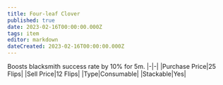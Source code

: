 ```yaml
---
title: Four-leaf Clover
published: true
date: 2023-02-16T00:00:00.000Z
tags: item
editor: markdown
dateCreated: 2023-02-16T00:00:00.000Z
---
```


Boosts blacksmith success rate by 10% for 5m.
|-|-|
|Purchase Price|25 Flips|
|Sell Price|12 Flips|
|Type|Consumable|
|Stackable|Yes|

